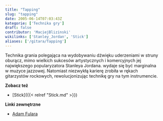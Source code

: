 ```yaml
---
title: "Tapping"
slug: "tapping"
date: 2005-06-14T07:03:43Z
kategorie: ['Technika gry']
draft: false
contributor: 'MaciejBlizinski'
wikilinks: ['Stanley_Jordan', 'Stick']
aliases: ['/gitara/Tapping']
---
```

Technika grania polegająca na wydobywaniu dźwięku uderzeniami w struny
oburącz, mimo wielkich sukcesów artystycznych i komercyjnych jej
największego popularyzatora Stanleya
Jordana<!-- link nie odnosił się do niczego: 'Tapping' ('content/Tapping.md') links to 'Stanley_Jordan' ('content/Stanley_Jordan.md') and that does not exist -->. wydaje się być marginalna w muzyce
jazzowej. Natomiast niezwykłą karierę zrobiła w rękach gitarzystów
rockowych, rewolucjonizując technikę gry na tym instrumencie.

**Zobacz też**

  - [Stick]({{< relref "Stick.md" >}})

**Linki zewnętrzne**

  - [Adam Fulara](http://fulara.com/)

